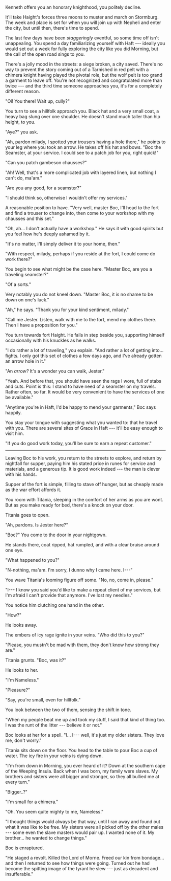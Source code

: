 #

Kenneth offers you an honorary knighthood, you politely decline.

It'll take Haight's forces three moons to muster and march on Stormburg. The week and place is set for when you will join up with Nepheli and enter the city, but until then, there's time to spend.

The last few days have been _staggeringly_ eventful, so some time off isn't unappealing. You spend a day familiarizing yourself with Haft --- ideally you would set out a week for fully exploring the city like you did Morning, but the call of the open road sings to you.

There's a jolly mood in the streets: a siege broken, a city saved. There's no way to prevent the story coming out of a Tarnished in red pelt with a chimera knight having played the pivotal role, but the wolf pelt is too grand a garment to leave off. You're not recognized and congratulated more than twice --- and the third time someone approaches you, it's for a completely different reason.

"Oi! You there! Wait up, cully?"

You turn to see a hillfolk approach you. Black hat and a very small coat, a heavy bag slung over one shoulder. He doesn't stand much taller than hip height, to you.

"Aye?" you ask.

"Ah, pardon milady, I spotted your trousers having a hole there," he points to your leg where you took an arrow. He takes off his hat and bows. "Boc the Seamster, at your service. I could see to a patch job for you, right quick!"

"Can you patch gambeson chausses?"

"Ah! Well, that's a more complicated job with layered linen, but nothing I can't do, ma'am."

"Are you any good, for a seamster?"

"I should think so, otherwise I wouldn't offer my services."

A reasonable position to have. "Very well, master Boc, I'll head to the fort and find a trouser to change into, then come to your workshop with my chausses and this set."

"Oh, ah... I don't actually have a workshop." He says it with good spirits but you feel how he's deeply ashamed by it.

"It's no matter, I'll simply deliver it to your home, then."

"With respect, milady, perhaps if you reside at the fort, I could come do work there?"

You begin to see what might be the case here. "Master Boc, are you a traveling seamster?"

"Of a sorts."

Very notably you do not kneel down. "Master Boc, it is no shame to be down on one's luck."

"Ah," he says. "Thank you for your kind sentiment, milady."

"Call me Jester. Listen, walk with me to the fort, mend my clothes there. Then I have a proposition for you."

You turn towards fort Haight. He falls in step beside you, supporting himself occasionally with his knuckles as he walks.

"I do rather a lot of traveling," you explain. "And rather a lot of getting into... fights. I only got this set of clothes a few days ago, and I've already gotten an arrow hole in it."

"An _arrow?_ It's a wonder you can walk, Jester."

"Yeah. And before that, you should have seen the rags I wore, full of stabs and cuts. Point is this: I stand to have need of a seamster on my travels. Rather often, so far. It would be very convenient to have the services of one be available."

"Anytime you're in Haft, I'd be happy to mend your garments," Boc says happily.

You stay your tongue with suggesting what you wanted to: that he travel with you. There are several sites of Grace in Haft --- it'll be easy enough to visit him.

"If you do good work today, you'll be sure to earn a repeat customer."

-----

Leaving Boc to his work, you return to the streets to explore, and return by nightfall for supper, paying him his stated price in runes for service and materials, and a generous tip. It is good work indeed --- the man is clever with his hands.

Supper af the fort is simple, filling to stave off hunger, but as cheaply made as the war effort affords it.

You room with Titania, sleeping in the comfort of her arms as you are wont. But as you make ready for bed, there's a knock on your door.

Titania goes to open.

"Ah, pardons. Is Jester here?"

"Boc?" You come to the door in your nightgown.

He stands there, coat ripped, hat rumpled, and with a clear bruise around one eye.

"What happened to you?"

"N-nothing, ma'am. I'm sorry, I dunno why I came here. I---"

You wave Titania's looming figure off some. "No, no, come in, please."

"I--- I know you said you'd like to make a repeat client of my services, but I'm afraid I can't provide that anymore. I've lost my needles."

You notice him clutching one hand in the other.

"How?"

He looks away.

The embers of icy rage ignite in your veins. "Who did this to you?"

"Please, you mustn't be mad with them, they don't know how strong they are."

Titania grunts. "Boc, was it?"

He looks to her.

"I'm Nameless."

"Pleasure?"

"Say, you're small, even for hillfolk."

You look between the two of them, sensing the shift in tone.

"When my people beat me up and took my stuff, I said that kind of thing too. I was the runt of the litter --- believe it or not."

Boc looks at her for a spell. "I... I--- well, it's just my older sisters. They love me, don't worry."

Titania sits down on the floor. You head to the table to pour Boc a cup of water. The icy fire in your veins is dying down.

"I'm from down in Morning, you ever heard of it? Down at the southern cape of the Weeping Insula. Back when I was born, my family were slaves. My brothers and sisters were all bigger and stronger, so they all bullied me at every turn."

"Bigger..?"

"I'm small for a chimera."

"Oh. You seem quite mighty to me, Nameless."

"I thought things would always be that way, until I ran away and found out what it was like to be free. My sisters were all picked off by the other males --- some even the slave masters would pair up. I wanted none of it. My brother... he wanted to change things."

Boc is enraptured.

"He staged a revolt. Killed the Lord of Morne. Freed our kin from bondage... and then I returned to see how things were going. Turned out he had become the spitting image of the tyrant he slew --- just as decadent and insufferable."


